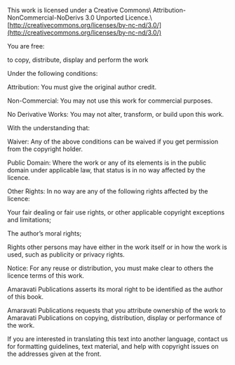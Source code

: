 This work is licensed under a Creative Commons\\
Attribution-NonCommercial-NoDerivs 3.0 Unported Licence.\\
[http://creativecommons.org/licenses/by-nc-nd/3.0/](http://creativecommons.org/licenses/by-nc-nd/3.0/)

You are free:

to copy, distribute, display and perform the work

Under the following conditions:

Attribution: You must give the original author credit.

Non-Commercial: You may not use this work for commercial purposes.

No Derivative Works: You may not alter, transform, or build upon this
work.

With the understanding that:

Waiver: Any of the above conditions can be waived if you get permission
from the copyright holder.

Public Domain: Where the work or any of its elements is in the public
domain under applicable law, that status is in no way affected by the
licence.

Other Rights: In no way are any of the following rights affected by the
licence:

Your fair dealing or fair use rights, or other applicable copyright
exceptions and limitations;

The author’s moral rights;

Rights other persons may have either in the work itself or in how the
work is used, such as publicity or privacy rights.

Notice: For any reuse or distribution, you must make clear to others the
licence terms of this work.

Amaravati Publications asserts its moral right to be identified as the
author of this book.

Amaravati Publications requests that you attribute ownership of the work
to Amaravati Publications on copying, distribution, display or
performance of the work.

If you are interested in translating this text into another language,
contact us for formatting guidelines, text material, and help with
copyright issues on the addresses given at the front.
